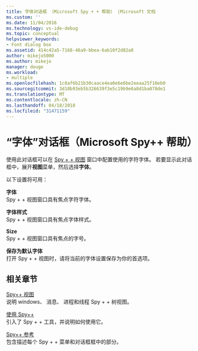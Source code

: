 ```yaml
---
title: 字体对话框 （Microsoft Spy + + 帮助） |Microsoft 文档
ms.custom: ''
ms.date: 11/04/2016
ms.technology: vs-ide-debug
ms.topic: conceptual
helpviewer_keywords:
- Font dialog box
ms.assetid: 414c42a5-7168-46a9-bbea-6ab10f2d82a8
author: mikejo5000
ms.author: mikejo
manager: douge
ms.workload:
- multiple
ms.openlocfilehash: 1c8af6b21b30caace4ea0e6e6be2eeaa25f10eb0
ms.sourcegitcommit: 3d10b93eb5b326639f3e5c19b9e6a8d1ba078de1
ms.translationtype: MT
ms.contentlocale: zh-CN
ms.lasthandoff: 04/18/2018
ms.locfileid: "31471159"
---
```

# <a name="font-dialog-box-microsoft-spy-help"></a>“字体”对话框（Microsoft Spy++ 帮助）
使用此对话框可以在 [Spy + + 视图](../debugger/spy-increment-views.md) 窗口中配置使用的字符字体。 若要显示此对话框中，展开**视图**菜单，然后选择**字体**。  
  
 以下设置将可用：  
  
 **字体**  
 Spy + + 视图窗口具有焦点字符字体。  
  
 **字体样式**  
 Spy + + 视图窗口具有焦点字体样式。  
  
 **Size**  
 Spy + + 视图窗口具有焦点的字号。  
  
 **保存为默认字体**  
 打开 Spy + + 视图时，请将当前的字体设置保存为你的首选项。  
  
## <a name="related-sections"></a>相关章节  
 [Spy++ 视图](../debugger/spy-increment-views.md)  
 说明 windows、 消息、 进程和线程 Spy + + 树视图。  
  
 [使用 Spy++](../debugger/using-spy-increment.md)  
 引入了 Spy + + 工具，并说明如何使用它。  
  
 [Spy++ 参考](../debugger/spy-increment-reference.md)  
 包含描述每个 Spy + + 菜单和对话框框中的部分。